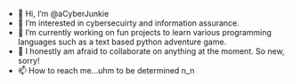 - 👋 Hi, I’m @aCyberJunkie
- 👀 I’m interested in cybersecuirty and information assurance.
- 🌱 I’m currently working on fun projects to learn various programming languages such as a text based python adventure game.
- 💞️ I honestly am afraid to collaborate on anything at the moment. So new, sorry!
- 📫 How to reach me...uhm to be determined n_n
